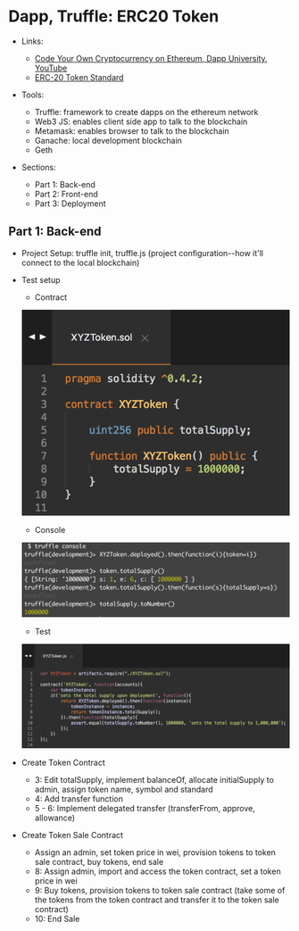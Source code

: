 # Dapp, Truffle: ERC20 Token

- Links:
	- [Code Your Own Cryptocurrency on Ethereum, Dapp University, YouTube](https://www.youtube.com/watch?v=W0Lomo8CdTM&list=PLS5SEs8ZftgWFuKg2wbm_0GLV0Tiy1R-n)
	- [ERC-20 Token Standard](https://github.com/ethereum/EIPs/blob/master/EIPS/eip-20.md)

- Tools:
	- Truffle: framework to create dapps on the ethereum network
	- Web3 JS: enables client side app to talk to the blockchain 
	- Metamask: enables browser to talk to the blockchain 
	- Ganache: local development blockchain 
	- Geth

- Sections:
	- Part 1: Back-end
	- Part 2: Front-end
	- Part 3: Deployment 

## Part 1: Back-end
- Project Setup: truffle init, truffle.js (project configuration--how it'll connect to the local blockchain)
- Test setup
	- Contract

	![](images/1-bkend/tokencontract-test.png)
	- Console

	![](images/1-bkend/truffleconsole-test.png)
	- Test
	
	![](images/1-bkend/test-test.png)
- Create Token Contract
	- 3: Edit totalSupply, implement balanceOf, allocate initialSupply to admin, assign token name, symbol and standard
	- 4: Add transfer function
	- 5 - 6: Implement delegated transfer (transferFrom, approve, allowance)
- Create Token Sale Contract
	- Assign an admin, set token price in wei, provision tokens to token sale contract, buy tokens, end sale
	- 8: Assign admin, import and access the token contract, set a token price in wei
	- 9: Buy tokens, provision tokens to token sale contract (take some of the tokens from the token contract and transfer it to the token sale contract) 
	- 10: End Sale
